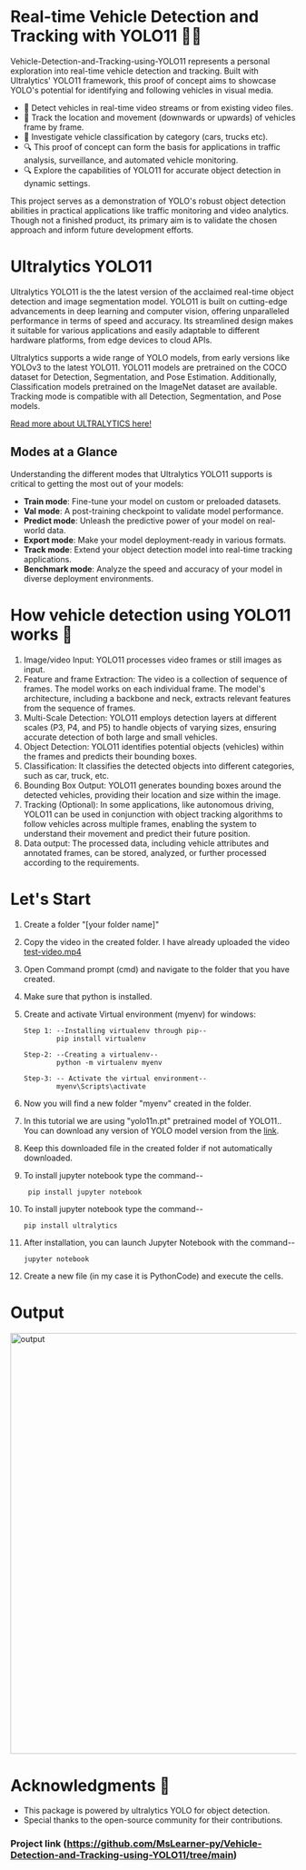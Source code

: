 # Real-time Vehicle Detection and Tracking with YOLO11 🚙🚕
Vehicle-Detection-and-Tracking-using-YOLO11  represents a personal exploration into real-time vehicle detection and tracking. Built with Ultralytics' YOLO11 framework, this proof of concept aims to showcase YOLO's potential for identifying and following vehicles in visual media.


- 📍 Detect vehicles in real-time video streams or from existing video files.
- 🚀 Track the location and movement (downwards or upwards) of vehicles frame by frame.
- 🚀 Investigate vehicle classification by category (cars, trucks etc).
- 🔍 This proof of concept can form the basis for applications in traffic analysis, surveillance, and automated vehicle monitoring.
- 🔍 Explore the capabilities of YOLO11 for accurate object detection in dynamic settings.

This project serves as a demonstration of YOLO's robust object detection abilities in practical applications like traffic monitoring and video analytics. Though not a finished product, its primary aim is to validate the chosen approach and inform future development efforts.

# Ultralytics YOLO11
Ultralytics YOLO11 is the the latest version of the acclaimed real-time object detection and image segmentation model. YOLO11 is built on cutting-edge advancements in deep learning and computer vision, offering unparalleled performance in terms of speed and accuracy. Its streamlined design makes it suitable for various applications and easily adaptable to different hardware platforms, from edge devices to cloud APIs.

[//]:![image](https://github.com/user-attachments/assets/3d1e8650-3e49-49e6-bd3c-35c87b006bbd)

Ultralytics supports a wide range of YOLO models, from early versions like YOLOv3 to the latest YOLO11. YOLO11 models are pretrained on the COCO dataset for Detection, Segmentation, and Pose Estimation. Additionally, Classification models pretrained on the ImageNet dataset are available. Tracking mode is compatible with all Detection, Segmentation, and Pose models.

[Read more about ULTRALYTICS here!](https://github.com/ultralytics/ultralytics)

## Modes at a Glance
Understanding the different modes that Ultralytics YOLO11 supports is critical to getting the most out of your models:

- **Train mode**: Fine-tune your model on custom or preloaded datasets.
- **Val mode**: A post-training checkpoint to validate model performance.
- **Predict mode**: Unleash the predictive power of your model on real-world data.
- **Export mode**: Make your model deployment-ready in various formats.
- **Track mode**: Extend your object detection model into real-time tracking applications.
- **Benchmark mode**: Analyze the speed and accuracy of your model in diverse deployment environments.

# How vehicle detection using YOLO11 works 🚀

1. Image/video Input:
YOLO11 processes video frames or still images as input. 
2. Feature and frame Extraction:
The video is a collection of sequence of frames. The model works on each individual frame. The model's architecture, including a backbone and neck, extracts relevant features from the sequence of frames. 
3. Multi-Scale Detection:
YOLO11 employs detection layers at different scales (P3, P4, and P5) to handle objects of varying sizes, ensuring accurate detection of both large and small vehicles. 
4. Object Detection:
YOLO11 identifies potential objects (vehicles) within the frames and predicts their bounding boxes. 
5. Classification:
It classifies the detected objects into different categories, such as car, truck, etc. 
6. Bounding Box Output:
YOLO11 generates bounding boxes around the detected vehicles, providing their location and size within the image. 
7. Tracking (Optional):
In some applications, like autonomous driving, YOLO11 can be used in conjunction with object tracking algorithms to follow vehicles across multiple frames, enabling the system to understand their movement and predict their future position.
8. Data output:
The processed data, including vehicle attributes and annotated frames, can be stored, analyzed, or further processed according to the requirements.
 


# Let's Start
1. Create a folder "[your folder name]"
2. Copy the video in the created folder. I have already uploaded the video [test-video.mp4](https://github.com/MsLearner-py/Vehicle-Detection-and-Tracking-using-YOLO11/blob/main/test-video.mp4)
3. Open Command prompt (cmd) and navigate to the folder that you have created.
4. Make sure that python is installed.
5. Create and activate Virtual environment (myenv) for windows: 

       Step 1: --Installing virtualenv through pip--
               pip install virtualenv
   
       Step-2: --Creating a virtualenv--
               python -m virtualenv myenv
     
       Step-3: -- Activate the virtual environment--
               myenv\Scripts\activate
   
6. Now you will find a new folder "myenv" created in the folder.
7. In this tutorial we are using "yolo11n.pt" pretrained model of YOLO11.. You can download any version of YOLO model version from the [link](https://github.com/ultralytics/ultralytics).
8. Keep this downloaded file in the created folder if not automatically downloaded.
9. To install jupyter notebook type the command--
    
        pip install jupyter notebook
10. To install jupyter notebook type the command--
    
        pip install ultralytics 
11. After installation, you can launch Jupyter Notebook with the command--

        jupyter notebook
12. Create a new file (in my case it is PythonCode) and execute the cells.
    
# Output
<img width="741" alt="output" src="https://github.com/user-attachments/assets/e00597e1-2292-4b59-90e0-07456e42e7d5" />

# Acknowledgments 🙏
- This package is powered by ultralytics YOLO for object detection.
- Special thanks to the open-source community for their contributions.

### Project link (https://github.com/MsLearner-py/Vehicle-Detection-and-Tracking-using-YOLO11/tree/main) 


   

